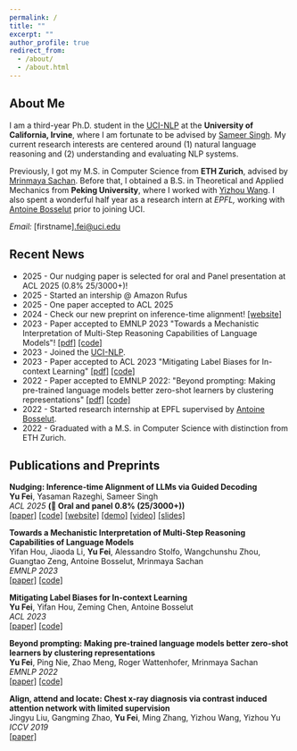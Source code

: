 ```yaml
---
permalink: /
title: ""
excerpt: ""
author_profile: true
redirect_from: 
  - /about/
  - /about.html
---
```


<!---
<p align="center">
  <img src="https://github.com/peterbhase/peterbhase.github.io/blob/master/images/s2.jpg?raw=True" alt="Photo" style="width: 300px;"/> 
</p>
-->

## About Me
I am a third-year Ph.D. student in the [UCI-NLP](https://ucinlp.github.io/) at the **University of California, Irvine**, where I am fortunate to be advised by [Sameer Singh](https://sameersingh.org/). My current research interests are centered around (1) natural language reasoning and (2) understanding and evaluating NLP systems. 

Previously, I got my M.S. in Computer Science from **ETH Zurich**, advised by [Mrinmaya Sachan](https://www.mrinmaya.io/). Before that, I obtained a B.S. in Theoretical and Applied Mechanics from **Peking University**, where I worked with [Yizhou Wang](https://cfcs.pku.edu.cn/english/people/faculty/yizhouwang/index.htm). I also spent a wonderful half year as a research intern at **EPFL*,* working with [Antoine Bosselut](https://atcbosselut.github.io/) prior to joining UCI.

*Email:* [firstname].fei@uci.edu

## Recent News
* 2025 - Our nudging paper is selected for oral and Panel presentation at ACL 2025 (0.8% 25/3000+)!
* 2025 - Started an intership @ Amazon Rufus
* 2025 - One paper accepted to ACL 2025
* 2024 - Check our new preprint on inference-time alignment! [[website]](https://fywalter.github.io/nudging/)
* 2023 - Paper accepted to EMNLP 2023 "Towards a Mechanistic Interpretation of Multi-Step Reasoning Capabilities of Language Models"! [[pdf]](https://arxiv.org/pdf/2310.14491.pdf) [[code]](https://github.com/yifan-h/MechanisticProbe)
* 2023 - Joined the [UCI-NLP](https://ucinlp.github.io/).
* 2023 - Paper accepted to ACL 2023 "Mitigating Label Biases for In-context Learning" [[pdf]](https://arxiv.org/pdf/2305.19148.pdf) [[code]](https://github.com/fywalter/label-bias)
* 2022 - Paper accepted to EMNLP 2022: "Beyond prompting: Making pre-trained language models better zero-shot learners by clustering representations" [[pdf]](https://arxiv.org/pdf/2210.16637.pdf) [[code]](https://github.com/fywalter/simptc)
* 2022 - Started research internship at EPFL supervised by [Antoine Bosselut](https://atcbosselut.github.io/).
* 2022 - Graduated with a M.S. in Computer Science with distinction from ETH Zurich.

## Publications and Preprints

**Nudging: Inference-time Alignment of LLMs via Guided Decoding**\
**Yu Fei**, Yasaman Razeghi, Sameer Singh\
*ACL 2025* **(🚀 Oral and panel 0.8% (25/3000+))** \
[[paper]](https://arxiv.org/abs/2410.09300) [[code]](https://github.com/fywalter/nudging) [[website]](https://fywalter.github.io/nudging/) [[demo]](https://huggingface.co/spaces/fywalter/nudging_align) [[video]](https://www.youtube.com/watch?v=-HS1J_uCWUY) [[slides]](https://drive.google.com/file/d/12YCiEAPURH2LsyjeA8ezrwbXLTWrNdA_/view?usp=sharing)

**Towards a Mechanistic Interpretation of Multi-Step Reasoning Capabilities of Language Models**    
Yifan Hou, Jiaoda Li, **Yu Fei**, Alessandro Stolfo, Wangchunshu Zhou, Guangtao Zeng, Antoine Bosselut, Mrinmaya Sachan\
*EMNLP 2023* \
[[paper]](https://arxiv.org/pdf/2310.14491.pdf) [[code]](https://github.com/yifan-h/MechanisticProbe)

**Mitigating Label Biases for In-context Learning**    
**Yu Fei**, Yifan Hou, Zeming Chen, Antoine Bosselut\
*ACL 2023* \
[[paper]](https://arxiv.org/pdf/2305.19148.pdf) [[code]](https://github.com/fywalter/label-bias)

**Beyond prompting: Making pre-trained language models better zero-shot learners by clustering representations**    
**Yu Fei**, Ping Nie, Zhao Meng, Roger Wattenhofer, Mrinmaya Sachan\
*EMNLP 2022* \
[[paper]](https://arxiv.org/pdf/2210.16637.pdf) [[code]](https://github.com/fywalter/simptc)

**Align, attend and locate: Chest x-ray diagnosis via contrast induced attention network with limited supervision**    
Jingyu Liu, Gangming Zhao, **Yu Fei**, Ming Zhang, Yizhou Wang, Yizhou Yu\
*ICCV 2019* \
[[paper]](https://openaccess.thecvf.com/content_ICCV_2019/papers/Liu_Align_Attend_and_Locate_Chest_X-Ray_Diagnosis_via_Contrast_Induced_ICCV_2019_paper.pdf)
